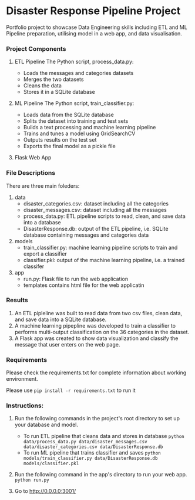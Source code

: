 # Disaster Response Pipeline Project

Portfolio project to showcase Data Engineering skills including ETL and ML Pipeline preparation, utilising model in a web app, and data visualisation.

### Project Components 

1. ETL Pipeline
The Python script, process_data.py:

    - Loads the messages and categories datasets
    - Merges the two datasets
    - Cleans the data
    - Stores it in a SQLite database

2. ML Pipeline
The Python script, train_classifier.py:

    - Loads data from the SQLite database
    - Splits the dataset into training and test sets
    - Builds a text processing and machine learning pipeline
    - Trains and tunes a model using GridSearchCV
    - Outputs results on the test set
    - Exports the final model as a pickle file

3. Flask Web App

### File Descriptions

There are three main foleders:
1. data
    - disaster_categories.csv: dataset including all the categories 
    - disaster_messages.csv: dataset including all the messages
    - process_data.py: ETL pipeline scripts to read, clean, and save data into a database
    - DisasterResponse.db: output of the ETL pipeline, i.e. SQLite database containing messages and categories data
2. models
    - train_classifier.py: machine learning pipeline scripts to train and export a classifier
    - classifier.pkl: output of the machine learning pipeline, i.e. a trained classifer
3. app
    - run.py: Flask file to run the web application
    - templates contains html file for the web applicatin

### Results

1. An ETL pipleline was built to read data from two csv files, clean data, and save data into a SQLite database.
2. A machine learning pipepline was developed to train a classifier to performs multi-output classification on the 36 categories in the dataset.
3. A Flask app was created to show data visualization and classify the message that user enters on the web page.

### Requirements
Please check the requirements.txt for complete information about working environment.

Please use `pip install -r requirements.txt` to run it

### Instructions:
1. Run the following commands in the project's root directory to set up your database and model.

    - To run ETL pipeline that cleans data and stores in database
        `python data/process_data.py data/disaster_messages.csv data/disaster_categories.csv data/DisasterResponse.db`
    - To run ML pipeline that trains classifier and saves
        `python models/train_classifier.py data/DisasterResponse.db models/classifier.pkl`

2. Run the following command in the app's directory to run your web app.
    `python run.py`

3. Go to http://0.0.0.0:3001/
